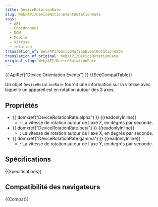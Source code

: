 ```yaml
---
title: DeviceRotationRate
slug: Web/API/DeviceMotionEventRotationRate
tags:
  - API
  - Coordonnées
  - DOM
  - Mobile
  - Vitesse
  - rotation
translation_of: Web/API/DeviceMotionEventRotationRate
translation_of_original: Web/API/DeviceRotationRate
original_slug: Web/API/DeviceRotationRate
---
```


{{ ApiRef("Device Orientation Events") }} {{SeeCompatTable}}

Un objet `DeviceRotationRate` fournit une information sur la vitesse avec laquelle un appareil est en rotation autour des 3 axes.

## Propriétés

- {{ domxref("DeviceRotationRate.alpha") }} {{readonlyInline}}
  - : La vitesse de rotation autour de l'axe Z, en degrés par seconde.
- {{ domxref("DeviceRotationRate.beta") }} {{readonlyInline}}
  - : La vitesse de rotation autour de l'axe X, en degrés par seconde.
- {{ domxref("DeviceRotationRate.gamma") }} {{readonlyInline}}
  - : La vitesse de rotation autour de l'axe Y, en degrés par seconde.

## Spécifications

{{Specifications}}

## Compatibilité des navigateurs

{{Compat}}
